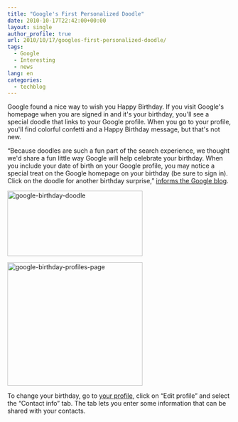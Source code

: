 ```yaml
---
title: "Google's First Personalized Doodle"
date: 2010-10-17T22:42:00+00:00
layout: single
author_profile: true
url: 2010/10/17/googles-first-personalized-doodle/
tags:
  - Google
  - Interesting
  - news
lang: en
categories: 
  - techblog
---
```

Google found a nice way to wish you Happy Birthday. If you visit Google's homepage when you are signed in and it's your birthday, you'll see a special doodle that links to your Google profile. When you go to your profile, you'll find colorful confetti and a Happy Birthday message, but that's not new.

“Because doodles are such a fun part of the search experience, we thought we'd share a fun little way Google will help celebrate your birthday. When you include your date of birth on your Google profile, you may notice a special treat on the Google homepage on your birthday (be sure to sign in). Click on the doodle for another birthday surprise,” [informs the Google blog](http://googleblog.blogspot.com/2010/10/this-week-in-search-101610.html).

[<img title="google-birthday-doodle" border="0" alt="google-birthday-doodle" src="http://lh5.ggpht.com/_vaUVXcmC3OI/TLt01xmS-MI/AAAAAAAACss/2bX_ROFwTyo/google-birthday-doodle_thumb%5B1%5D.png?imgmax=800" width="304" height="147" />](http://lh4.ggpht.com/_vaUVXcmC3OI/TLt0ywC50iI/AAAAAAAACso/rXT2IxCznmo/s1600-h/google-birthday-doodle%5B3%5D.png)

[<img title="google-birthday-profiles-page" border="0" alt="google-birthday-profiles-page" src="http://lh3.ggpht.com/_vaUVXcmC3OI/TLt06Po7U8I/AAAAAAAACs0/obsEQGos2dE/google-birthday-profiles-page_thumb%5B1%5D.png?imgmax=800" width="304" height="278" />](http://lh5.ggpht.com/_vaUVXcmC3OI/TLt03kkLbhI/AAAAAAAACsw/YzIMCfAZJ-c/s1600-h/google-birthday-profiles-page%5B3%5D.png)

To change your birthday, go to [your profile](http://www.google.com/profiles/me/), click on “Edit profile” and select the “Contact info” tab. The tab lets you enter some information that can be shared with your contacts.